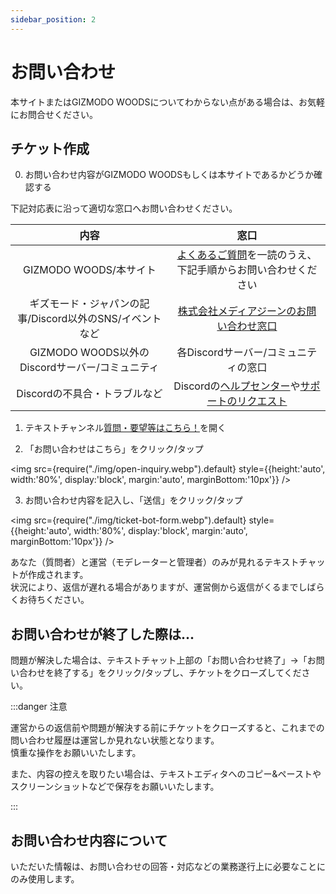 ```yaml
---
sidebar_position: 2
---
```


# お問い合わせ

本サイトまたはGIZMODO WOODSについてわからない点がある場合は、お気軽にお問合せください。

## チケット作成

0. お問い合わせ内容がGIZMODO WOODSもしくは本サイトであるかどうか確認する

下記対応表に沿って適切な窓口へお問い合わせください。

|内容|窓口|
|:---:|:---:|
|GIZMODO WOODS/本サイト|[よくあるご質問](faq)を一読のうえ、下記手順からお問い合わせください|
|ギズモード・ジャパンの記事/Discord以外のSNS/イベントなど|[株式会社メディアジーンのお問い合わせ窓口](https://www.mediagene.co.jp/contact)|
|GIZMODO WOODS以外のDiscordサーバー/コミュニティ|各Discordサーバー/コミュニティの窓口|
|Discordの不具合・トラブルなど|Discordの[ヘルプセンター](https://support.discord.com/hc/ja)や[サポートのリクエスト](https://support.discord.com/hc/ja/requests/new)|

1. テキストチャンネル[質問・要望等はこちら！](/tutorial/channel-list#%E8%B3%AA%E5%95%8F%E8%A6%81%E6%9C%9B%E7%AD%89%E3%81%AF%E3%81%93%E3%81%A1%E3%82%89--web--app-)を開く

2. 「お問い合わせはこちら」をクリック/タップ

<img src={require("./img/open-inquiry.webp").default}
     style={{height:'auto', width:'80%', display:'block', margin:'auto', marginBottom:'10px'}} />

3. お問い合わせ内容を記入し、「送信」をクリック/タップ

<img src={require("./img/ticket-bot-form.webp").default}
     style={{height:'auto', width:'80%', display:'block', margin:'auto', marginBottom:'10px'}} />

あなた（質問者）と運営（モデレーターと管理者）のみが見れるテキストチャットが作成されます。   
状況により、返信が遅れる場合がありますが、運営側から返信がくるまでしばらくお待ちください。

## お問い合わせが終了した際は...

問題が解決した場合は、テキストチャット上部の「お問い合わせ終了」→「お問い合わせを終了する」をクリック/タップし、チケットをクローズしてください。

:::danger 注意

運営からの返信前や問題が解決する前にチケットをクローズすると、これまでの問い合わせ履歴は運営しか見れない状態となります。   
慎重な操作をお願いいたします。

また、内容の控えを取りたい場合は、テキストエディタへのコピー&ペーストやスクリーンショットなどで保存をお願いいたします。

:::

## お問い合わせ内容について

いただいた情報は、お問い合わせの回答・対応などの業務遂行上に必要なことにのみ使用します。
